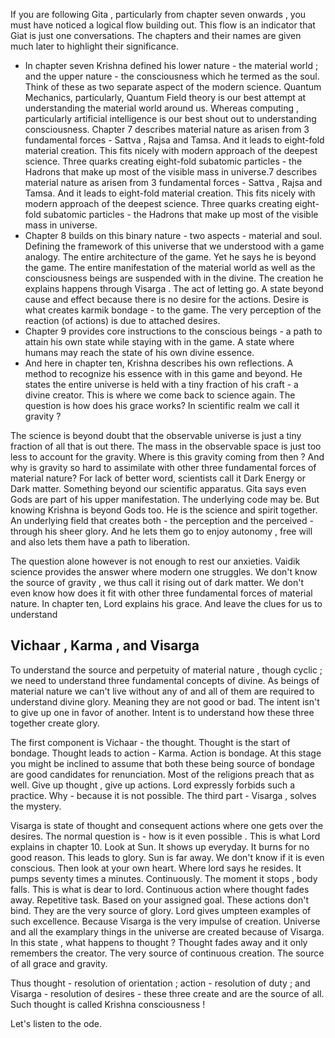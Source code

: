 If you are following Gita , particularly from chapter seven onwards , you must have noticed a logical flow building out. This flow is an indicator that Giat is just one conversations. The chapters and their names are given much later to highlight their significance.

- In chapter seven Krishna defined his lower nature - the material world ; and the upper nature - the consciousness which he termed as the soul. Think of these as two separate aspect of the modern science. Quantum Mechanics, particularly, Quantum Field theory is our best attempt at understanding the material world around us. Whereas computing , particularly artificial intelligence is our best shout out to understanding consciousness. Chapter 7 describes material nature as arisen from 3 fundamental forces - Sattva , Rajsa and Tamsa. And it leads to eight-fold material creation. This fits nicely with modern approach of the deepest science. Three quarks creating eight-fold subatomic particles - the Hadrons that make up most of the visible mass in universe.7 describes material nature as arisen from 3 fundamental forces - Sattva , Rajsa and Tamsa. And it leads to eight-fold material creation. This fits nicely with modern approach of the deepest science. Three quarks creating eight-fold subatomic particles - the Hadrons that make up most of the visible mass in universe.
- Chapter 8 builds on this binary nature -  two aspects - material and soul. Defining the framework of this universe that we understood with a game analogy. The entire architecture of the game. Yet he says he is beyond the game. The entire manifestation of the material world as well as the consciousness beings are suspended with in the divine. The creation he explains happens through Visarga . The act of letting go. A state beyond cause and effect because there is no desire for the actions. Desire is what creates karmik bondage - to the game. The very perception of the reaction (of actions) is due to attached desires. 
- Chapter 9 provides core instructions to the conscious beings - a path to attain his own state while staying with in the game. A state where humans may reach the state of his own divine essence. 
- And here in chapter ten, Krishna describes his own reflections. A method to recognize his essence with in this game and beyond. He states the entire universe is held with a tiny fraction of his craft - a divine creator. This is where we come back to science again. The question is how does his grace works? In scientific realm we call it gravity ? 

The science is beyond doubt that the observable universe is just a tiny fraction of all that is out there. The mass in the observable space is just too less to account for the gravity. Where is this gravity coming from then ? And why is gravity so hard to assimilate with other three fundamental forces of material nature?  For lack of better word, scientists call it Dark Energy or Dark matter. Something beyond our scientific apparatus. Gita says even Gods are part of his upper manifestation. The underlying code may be. But knowing Krishna is beyond Gods too. He is the science and spirit together. An underlying field that creates both - the perception and the perceived - through his sheer glory. And he lets them go to enjoy autonomy , free will and also lets them have a path to liberation.

The question alone however is not enough to rest our anxieties. Vaidik science provides the answer where modern one struggles. We don't know the source of gravity , we  thus call it rising out of dark matter. We don't even know how does it fit with other three fundamental forces of material nature. In chapter ten, Lord explains his grace. And leave the clues for us to understand

## Vichaar , Karma , and Visarga

To understand the source and perpetuity of material nature , though cyclic ; we need to understand three fundamental concepts of divine.  As beings of material nature we can't live without any of and all of them are required to understand divine glory.  Meaning they are not good or bad. The intent isn't to give up one in favor of another. Intent is to understand how these three together create glory.

The first component is Vichaar - the thought. Thought is the start of bondage. Thought leads to action - Karma. Action is bondage. At this stage you might be inclined to assume that both these being source of bondage are good candidates for renunciation. Most of the religions preach that as well. Give up thought , give up actions. Lord expressly forbids such a practice. Why - because it is not possible.  The third part  - Visarga , solves the mystery. 

Visarga is state of thought and consequent actions where one gets over the desires. The normal question is - how is it even possible . This is what Lord explains in chapter 10. Look at Sun. It shows up everyday. It burns for no good reason. This leads to glory. Sun is far away. We don't know if it is even conscious. Then look at your own heart. Where lord says he resides. It pumps seventy times a minutes. Continuously. The moment it stops , body falls. This is what is dear to lord. Continuous action where thought fades away. Repetitive task. Based on your assigned goal. These actions don't bind. They are the very source of glory. Lord gives umpteen examples of such excellence. Because Visarga is the very impulse of creation. Universe and all the examplary  things in the universe are created because of Visarga. In this state , what happens to thought ? Thought fades away and it only remembers the creator. The very source of continuous creation. The source of all grace and gravity. 

Thus thought - resolution of orientation ; action - resolution of duty ; and Visarga - resolution of desires - these three create and are the source of all. Such thought is called Krishna consciousness !

Let's listen to the ode. 
